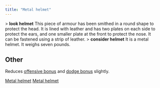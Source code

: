 ```yaml
---
title: "Metal helmet"
---
```


\> **look helmet**
This piece of armour has been smithed in a round shape to protect the
head. It
is lined with leather and has two plates on each side to protect the
ears, and
one smaller plate at the front to protect the nose. It can be fastened
using a
strip of leather.
\> **consider helmet**
It is a metal helmet.
It weighs seven pounds.

## Other

Reduces [offensive bonus](offensive_bonus "wikilink") and [dodge
bonus](dodge_bonus "wikilink") slightly.

[Metal helmet](Category:_Metal_equipment "wikilink") [Metal
helmet](Category:_Head_items "wikilink")